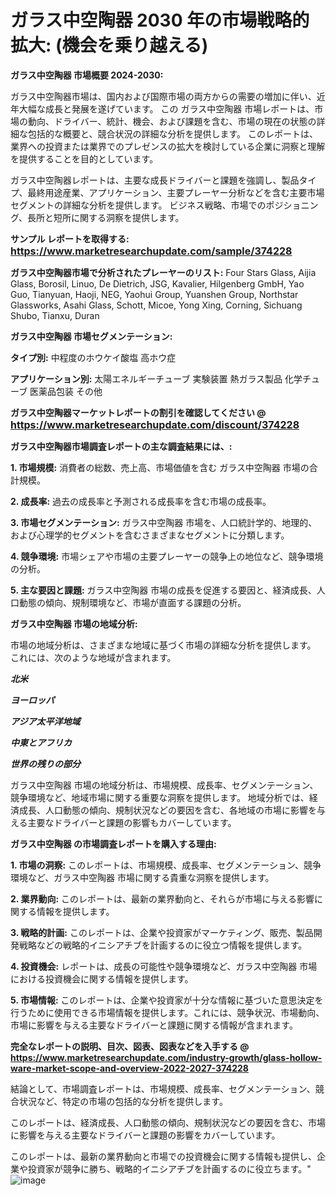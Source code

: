 # ガラス中空陶器 2030 年の市場戦略的拡大: (機会を乗り越える)

<strong>ガラス中空陶器 市場概要 2024-2030:</strong>

ガラス中空陶器市場は、国内および国際市場の両方からの需要の増加に伴い、近年大幅な成長と発展を遂げています。 この ガラス中空陶器 市場レポートは、市場の動向、ドライバー、統計、機会、および課題を含む、市場の現在の状態の詳細な包括的な概要と、競合状況の詳細な分析を提供します。 このレポートは、業界への投資または業界でのプレゼンスの拡大を検討している企業に洞察と理解を提供することを目的としています。

ガラス中空陶器レポートは、主要な成長ドライバーと課題を強調し、製品タイプ、最終用途産業、アプリケーション、主要プレーヤー分析などを含む主要市場セグメントの詳細な分析を提供します。 ビジネス戦略、市場でのポジショニング、長所と短所に関する洞察を提供します。



<strong>サンプル レポートを取得する: <a href=https://www.marketresearchupdate.com/sample/374228><font size=3 color=#0000ff>https://www.marketresearchupdate.com/sample/374228</font></a></strong>



<strong>ガラス中空陶器市場で分析されたプレーヤーのリスト:</strong>
Four Stars Glass, Aijia Glass, Borosil, Linuo, De Dietrich, JSG, Kavalier, Hilgenberg GmbH, Yao Guo, Tianyuan, Haoji, NEG, Yaohui Group, Yuanshen Group, Northstar Glassworks, Asahi Glass, Schott, Micoe, Yong Xing, Corning, Sichuang Shubo, Tianxu, Duran



<strong>ガラス中空陶器 市場セグメンテーション:</strong>



<strong>タイプ別:</strong>
中程度のホウケイ酸塩
高ホウ症



<strong>アプリケーション別:</strong>
太陽エネルギーチューブ
実験装置
熱ガラス製品
化学チューブ
医薬品包装
その他



<strong>ガラス中空陶器マーケットレポートの割引を確認してください @ <a href=https://www.marketresearchupdate.com/discount/374228><font size=3 color=#0000ff>https://www.marketresearchupdate.com/discount/374228</font></a></strong>



<strong>ガラス中空陶器市場調査レポートの主な調査結果には、:</strong>



<strong>1. 市場規模:</strong> 消費者の総数、売上高、市場価値を含む ガラス中空陶器 市場の合計規模。



<strong>2. 成長率:</strong> 過去の成長率と予測される成長率を含む市場の成長率。



<strong>3. 市場セグメンテーション:</strong> ガラス中空陶器 市場を、人口統計学的、地理的、および心理学的セグメントを含むさまざまなセグメントに分類します。



<strong>4. 競争環境:</strong> 市場シェアや市場の主要プレーヤーの競争上の地位など、競争環境の分析。



<strong>5. 主な要因と課題:</strong> ガラス中空陶器 市場の成長を促進する要因と、経済成長、人口動態の傾向、規制環境など、市場が直面する課題の分析。



<strong>ガラス中空陶器 市場の地域分析:</strong>

市場の地域分析は、さまざまな地域に基づく市場の詳細な分析を提供します。 これには、次のような地域が含まれます。

<em>

<strong>北米</strong></em>
<em>

<strong>ヨーロッパ</strong></em>
<em>

<strong>アジア太平洋地域</strong></em>
<em>

<strong>中東とアフリカ</strong></em>
<em>

<strong>世界の残りの部分</strong></em>

ガラス中空陶器 市場の地域分析は、市場規模、成長率、セグメンテーション、競争環境など、地域市場に関する重要な洞察を提供します。 地域分析では、経済成長、人口動態の傾向、規制状況などの要因を含む、各地域の市場に影響を与える主要なドライバーと課題の影響もカバーしています。



<strong>ガラス中空陶器 の市場調査レポートを購入する理由:</strong>



<strong>1. 市場の洞察:</strong> このレポートは、市場規模、成長率、セグメンテーション、競争環境など、ガラス中空陶器 市場に関する貴重な洞察を提供します。



<strong>2. 業界動向:</strong> このレポートは、最新の業界動向と、それらが市場に与える影響に関する情報を提供します。



<strong>3. 戦略的計画:</strong> このレポートは、企業や投資家がマーケティング、販売、製品開発戦略などの戦略的イニシアチブを計画するのに役立つ情報を提供します。



<strong>4. 投資機会:</strong> レポートは、成長の可能性や競争環境など、ガラス中空陶器 市場における投資機会に関する情報を提供します。



<strong>5. 市場情報:</strong> このレポートは、企業や投資家が十分な情報に基づいた意思決定を行うために使用できる市場情報を提供します。これには、競争状況、市場動向、市場に影響を与える主要なドライバーと課題に関する情報が含まれます。



<strong><b>完全なレポートの説明、目次、図表、図表などを入手する @ <a href=https://www.marketresearchupdate.com/industry-growth/glass-hollow-ware-market-scope-and-overview-2022-2027-374228>https://www.marketresearchupdate.com/industry-growth/glass-hollow-ware-market-scope-and-overview-2022-2027-374228</a></b></strong>

結論として、市場調査レポートは、市場規模、成長率、セグメンテーション、競合状況など、特定の市場の包括的な分析を提供します。

このレポートは、経済成長、人口動態の傾向、規制状況などの要因を含む、市場に影響を与える主要なドライバーと課題の影響をカバーしています。

このレポートは、最新の業界動向と市場での投資機会に関する情報も提供し、企業や投資家が競争に勝ち、戦略的イニシアチブを計画するのに役立ちます。"
![image](https://github.com/renukap7961/renukap7961/assets/163852544/7f31efeb-62b3-4539-b52c-dc5fb248a47c)
